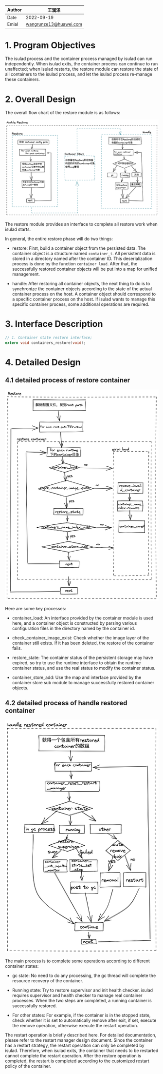 
|Author | 王润泽      |
|------ | ---------- |
| Date  | 2022-09-19 |
| Emial | wangrunze13@huawei.com|


# 1. Program Objectives

The isulad process and the container process managed by isulad can run independently. When isulad exits, the container process can continue to run unaffected; when isulad restarts, the restore module can restore the state of all containers to the isulad process, and let the isulad process re-manage these containers.

# 2. Overall Design

The overall flow chart of the restore module is as follows:

![restore](../../../images/restore_overview.png)

The restore module provides an interface to complete all restore work when isulad starts.

In general, the entire restore phase will do two things:

* restore: First, build a container object from the persisted data. The container object is a structure named `container_t`. All persistent data is stored in a directory named after the container ID. This deserialization process is done by the function `container_load`. After that, the successfully restored container objects will be put into a map for unified management.

* handle: After restoring all container objects, the next thing to do is to synchronize the container objects according to the state of the actual container process on the host. A container object should correspond to a specific container process on the host. If isulad wants to manage this specific container process, some additional operations are required.


# 3. Interface Description

````c
// 1. Container state restore interface;
extern void containers_restore(void);
````

# 4. Detailed Design

## 4.1 detailed process of restore container

![restore detail](../../../images/restore_detail.png)

Here are some key processes:

* container_load: An interface provided by the container module is used here, and a container object is constructed by parsing various configuration files in the directory named by the container id.

* check_container_image_exist: Check whether the image layer of the container still exists. If it has been deleted, the restore of the container fails.

* restore_state: The container status of the persistent storage may have expired, so try to use the runtime interface to obtain the runtime container status, and use the real status to modify the container status.

* container_store_add: Use the map and interface provided by the container store sub module to manage successfully restored container objects.

## 4.2 detailed process of handle restored container

![handle detail](../../../images/restore_handle_detail.png)

The main process is to complete some operations according to different container states:

* gc state: No need to do any processing, the gc thread will complete the resource recovery of the container.

* Running state: Try to restore supervisor and init health checker. isulad requires supervisor and health checker to manage real container processes. When the two steps are completed, a running container is successfully restored.

* For other states: For example, if the container is in the stopped state, check whether it is set to automatically remove after exit, if set, execute the remove operation, otherwise execute the restart operation.

The restart operation is briefly described here. For detailed documentation, please refer to the restart manager design document. Since the container has a restart strategy, the restart operation can only be completed by isulad. Therefore, when isulad exits, the container that needs to be restarted cannot complete the restart operation. After the restore operation is completed, the restart is completed according to the customized restart policy of the container.